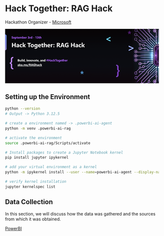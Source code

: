 # Hack Together: RAG Hack

Hackathon Organizer - [Microsoft](https://techcommunity.microsoft.com/t5/educator-developer-blog/raghack-free-global-hackathon-sept-3rd-13th-2024/ba-p/4217191)

<img width="1599" alt="RAG AI Hack Banner" src="assets\RAG_AI_Hack_Banner.png">

## Setting up the Environment

```bash
python --version 
# Output -> Python 3.12.5
```

```bash
# create a environment named -> .powerbi-ai-agent
python -m venv .powerbi-ai-rag
```

```bash
# activate the environment
source .powerbi-ai-rag/Scripts/activate
```

```bash
# Install packages to create a Jupyter Notebook kernel
pip install jupyter ipykernel
```

```bash
# add your virtual environment as a kernel
python -m ipykernel install --user --name=powerbi-ai-agent --display-name="Py3.12-powerbi-ai-rag"
```

```bash
# verify kernel installation
jupyter kernelspec list
```

## Data Collection

In this section, we will discuss how the data was gathered and the sources from which it was obtained.

[PowerBI](https://learn.microsoft.com/en-us/power-bi/)

